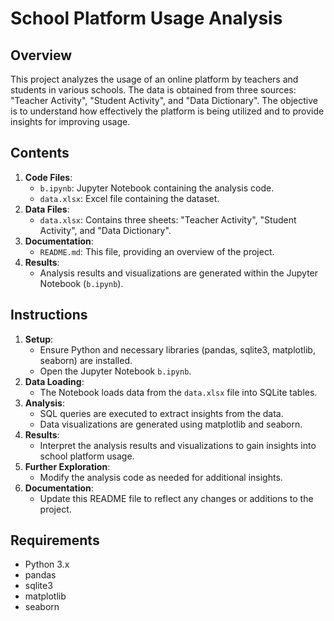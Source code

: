 # School Platform Usage Analysis

## Overview
This project analyzes the usage of an online platform by teachers and students in various schools. The data is obtained from three sources: "Teacher Activity", "Student Activity", and "Data Dictionary". The objective is to understand how effectively the platform is being utilized and to provide insights for improving usage.

## Contents
1. **Code Files**:
    - `b.ipynb`: Jupyter Notebook containing the analysis code.
    - `data.xlsx`: Excel file containing the dataset.
2. **Data Files**:
    - `data.xlsx`: Contains three sheets: "Teacher Activity", "Student Activity", and "Data Dictionary".
3. **Documentation**:
    - `README.md`: This file, providing an overview of the project.
4. **Results**:
    - Analysis results and visualizations are generated within the Jupyter Notebook (`b.ipynb`).

## Instructions
1. **Setup**:
    - Ensure Python and necessary libraries (pandas, sqlite3, matplotlib, seaborn) are installed.
    - Open the Jupyter Notebook `b.ipynb`.
2. **Data Loading**:
    - The Notebook loads data from the `data.xlsx` file into SQLite tables.
3. **Analysis**:
    - SQL queries are executed to extract insights from the data.
    - Data visualizations are generated using matplotlib and seaborn.
4. **Results**:
    - Interpret the analysis results and visualizations to gain insights into school platform usage.
5. **Further Exploration**:
    - Modify the analysis code as needed for additional insights.
6. **Documentation**:
    - Update this README file to reflect any changes or additions to the project.

## Requirements
- Python 3.x
- pandas
- sqlite3
- matplotlib
- seaborn

